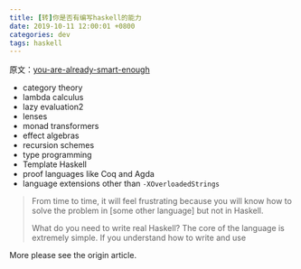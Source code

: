 ```yaml
---
title: [转]你是否有编写haskell的能力
date: 2019-10-11 12:00:01 +0800
categories: dev
tags: haskell
---
```


原文：[you-are-already-smart-enough](https://www.williamyaoh.com/posts/2019-10-05-you-are-already-smart-enough.html)

<!-- more -->

- category theory
- lambda calculus
- lazy evaluation2
- lenses
- monad transformers
- effect algebras
- recursion schemes
- type programming
- Template Haskell
- proof languages like Coq and Agda
- language extensions other than `-XOverloadedStrings`


> From time to time, it will feel frustrating because you will know how to solve the problem in [some other language] but not in Haskell.
> 
> What do you need to write real Haskell? The core of the language is extremely simple. If you understand how to write and use

More please see the origin article.
